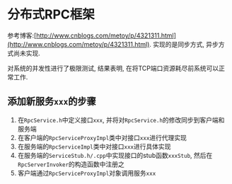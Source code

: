 # 分布式RPC框架
参考博客:[http://www.cnblogs.com/metoy/p/4321311.html](http://www.cnblogs.com/metoy/p/4321311.html). 实现的是同步方式, 异步方式尚未实现.

对系统的并发性进行了极限测试, 结果表明, 在将TCP端口资源耗尽前系统可以正常工作.

## 添加新服务`xxx`的步骤
1. 在`RpcService.h`中定义接口`xxx`, 并将对`RpcService.h`的修改同步到客户端和服务端
2. 在客户端的`RpcServiceProxyImpl`类中对接口`xxx`进行代理实现
3. 在服务端的`RpcServiceImpl`类中对接口`xxx`进行具体实现
4. 在服务端的`ServiceStub.h/.cpp`中实现接口的stub函数`xxxStub`, 然后在`RpcServerInvoker`的构造函数中注册之
5. 客户端通过`RpcServiceProxyImpl`对象调用服务`xxx`